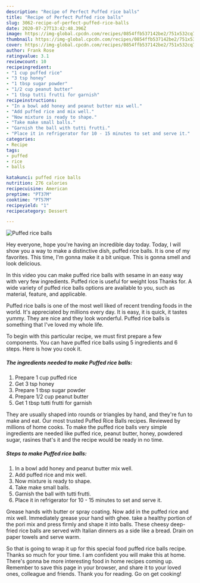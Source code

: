 ```yaml
---
description: "Recipe of Perfect Puffed rice balls"
title: "Recipe of Perfect Puffed rice balls"
slug: 3062-recipe-of-perfect-puffed-rice-balls
date: 2020-07-27T13:42:48.396Z
image: https://img-global.cpcdn.com/recipes/0854ffb537142be2/751x532cq70/puffed-rice-balls-recipe-main-photo.jpg
thumbnail: https://img-global.cpcdn.com/recipes/0854ffb537142be2/751x532cq70/puffed-rice-balls-recipe-main-photo.jpg
cover: https://img-global.cpcdn.com/recipes/0854ffb537142be2/751x532cq70/puffed-rice-balls-recipe-main-photo.jpg
author: Frank Rose
ratingvalue: 3.1
reviewcount: 10
recipeingredient:
- "1 cup puffed rice"
- "3 tsp honey"
- "1 tbsp sugar powder"
- "1/2 cup peanut butter"
- "1 tbsp tutti frutti for garnish"
recipeinstructions:
- "In a bowl add honey and peanut butter mix well."
- "Add puffed rice and mix well."
- "Now mixture is ready to shape."
- "Take make small balls."
- "Garnish the ball with tutti frutti."
- "Place it in refrigerator for 10 - 15 minutes to set and serve it."
categories:
- Recipe
tags:
- puffed
- rice
- balls

katakunci: puffed rice balls 
nutrition: 276 calories
recipecuisine: American
preptime: "PT37M"
cooktime: "PT57M"
recipeyield: "1"
recipecategory: Dessert

---
```



![Puffed rice balls](https://img-global.cpcdn.com/recipes/0854ffb537142be2/751x532cq70/puffed-rice-balls-recipe-main-photo.jpg)

Hey everyone, hope you're having an incredible day today. Today, I will show you a way to make a distinctive dish, puffed rice balls. It is one of my favorites. This time, I'm gonna make it a bit unique. This is gonna smell and look delicious.

In this video you can make puffed rice balls with sesame in an easy way with very few ingredients. Puffed rice is useful for weight loss Thanks for. A wide variety of puffed rice balls options are available to you, such as material, feature, and applicable.

Puffed rice balls is one of the most well liked of recent trending foods in the world. It's appreciated by millions every day. It is easy, it is quick, it tastes yummy. They are nice and they look wonderful. Puffed rice balls is something that I've loved my whole life.


To begin with this particular recipe, we must first prepare a few components. You can have puffed rice balls using 5 ingredients and 6 steps. Here is how you cook it.

<!--inarticleads1-->

##### The ingredients needed to make Puffed rice balls:

1. Prepare 1 cup puffed rice
1. Get 3 tsp honey
1. Prepare 1 tbsp sugar powder
1. Prepare 1/2 cup peanut butter
1. Get 1 tbsp tutti frutti for garnish


They are usually shaped into rounds or triangles by hand, and they&#39;re fun to make and eat. Our most trusted Puffed Rice Balls recipes. Reviewed by millions of home cooks. To make the puffed rice balls very simple ingredients are needed like puffed rice, peanut butter, honey, powdered sugar, rasines that&#39;s it and the recipe would be ready in no time. 

<!--inarticleads2-->

##### Steps to make Puffed rice balls:

1. In a bowl add honey and peanut butter mix well.
1. Add puffed rice and mix well.
1. Now mixture is ready to shape.
1. Take make small balls.
1. Garnish the ball with tutti frutti.
1. Place it in refrigerator for 10 - 15 minutes to set and serve it.


Grease hands with butter or spray coating. Now add in the puffed rice and mix well. Immediately grease your hand with ghee. take a healthy portion of the pori mix and press firmly and shape it into balls. These cheesy deep-fried rice balls are served with Italian dinners as a side like a bread. Drain on paper towels and serve warm. 

So that is going to wrap it up for this special food puffed rice balls recipe. Thanks so much for your time. I am confident you will make this at home. There's gonna be more interesting food in home recipes coming up. Remember to save this page in your browser, and share it to your loved ones, colleague and friends. Thank you for reading. Go on get cooking!
